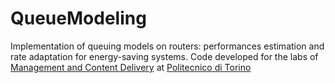 # QueueModeling
Implementation of queuing models on routers: performances estimation and rate adaptation for energy-saving systems.
Code developed for the labs of [Management and Content Delivery](https://didattica.polito.it/pls/portal30/sviluppo.guide.visualizza?p_cod_ins=01QWSBH&p_a_acc=2017&p_lang=EN) at [Politecnico di Torino](http://www.polito.it/) 
